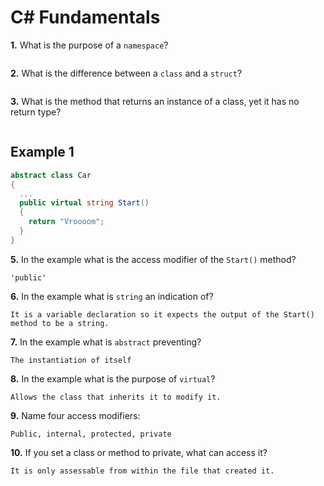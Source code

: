 # C# Fundamentals


**1.** What is the purpose of a `namespace`?
<!-- enter you answer in the space below -->
```

```
**2.** What is the difference between a `class` and a `struct`?
<!-- enter you answer in the space below -->
```

```
**3.** What is the method that returns an instance of a class, yet it has no return type?
<!-- enter you answer in the space below -->
```

```
## Example 1
```c#
abstract class Car
{
  ...
  public virtual string Start()
  {
    return "Vroooom";
  }
}
```
**5.** In the example what is the access modifier of the `Start()` method?
<!-- enter you answer in the space below -->
```
'public'
```
**6.** In the example what is `string` an indication of?
<!-- enter you answer in the space below -->
```
It is a variable declaration so it expects the output of the Start() method to be a string.
```
**7.** In the example what is `abstract` preventing?
<!-- enter you answer in the space below -->
```
The instantiation of itself
```
**8.** In the example what is the purpose of `virtual`?
<!-- enter you answer in the space below -->
```
Allows the class that inherits it to modify it.
```
**9.** Name four access modifiers:
<!-- enter you answer in the space below -->
```
Public, internal, protected, private
```
**10.** If you set a class or method to private, what can access it?
<!-- enter you answer in the space below -->
```
It is only assessable from within the file that created it.
```